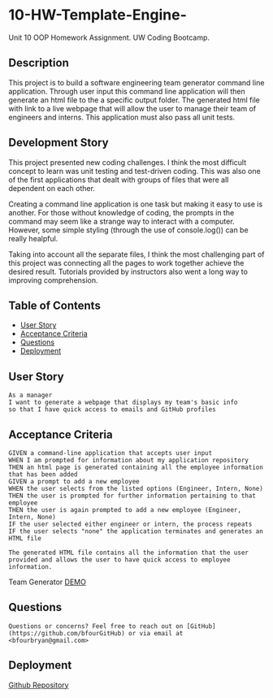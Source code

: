 # 10-HW-Template-Engine-
Unit 10 OOP Homework Assignment. UW Coding Bootcamp.

## Description
This project is to build a software engineering team generator command line application. Through user input this command line application will then generate an html file to the a specific output folder. The generated html file with link to a live webpage that will allow the user to manage their team of engineers and interns. This application must also pass all unit tests.

## Development Story
This project presented new coding challenges. I think the most difficult concept to learn was unit testing and test-driven coding. This was also one of the first applications that dealt with groups of files that were all dependent on each other. 

Creating a command line application is one task but making it easy to use is another. For those without knowledge of coding, the prompts in the command may seem like a strange way to interact with a computer. However, some simple styling (through the use of console.log()) can be really healpful.

Taking into account all the separate files, I think the most challenging part of this project was connecting all the pages to work together achieve the desired result. Tutorials provided by instructors also went a long way to improving comprehension.

## Table of Contents

* [User Story](#user-story)
* [Acceptance Criteria](#acceptance-criteria)
* [Questions](#questions)
* [Deployment](#deployment)


## User Story
    As a manager
    I want to generate a webpage that displays my team's basic info
    so that I have quick access to emails and GitHub profiles


## Acceptance Criteria
    GIVEN a command-line application that accepts user input
    WHEN I am prompted for information about my application repository
    THEN an html page is generated containing all the employee information that has been added
    GIVEN a prompt to add a new employee 
    WHEN the user selects from the listed options (Engineer, Intern, None)
    THEN the user is prompted for further information pertaining to that employee
    THEN the user is again prompted to add a new employee (Engineer, Intern, None)
    IF the user selected either engineer or intern, the process repeats
    IF the user selects "none" the application terminates and generates an HTML file

    The generated HTML file contains all the information that the user provided and allows the user to have quick access to employee information.

Team Generator [DEMO](https://drive.google.com/file/d/1rvRFp8O38uFP1F3-Tt1ey2MSPR7KTCzy/view?usp=sharing)


## Questions

    Questions or concerns? Feel free to reach out on [GitHub](https://github.com/bfourGitHub) or via email at <bfourbryan@gmail.com>


## Deployment

[Github Repository](https://github.com/bfourGitHub/10-HW-Template-Engine-)